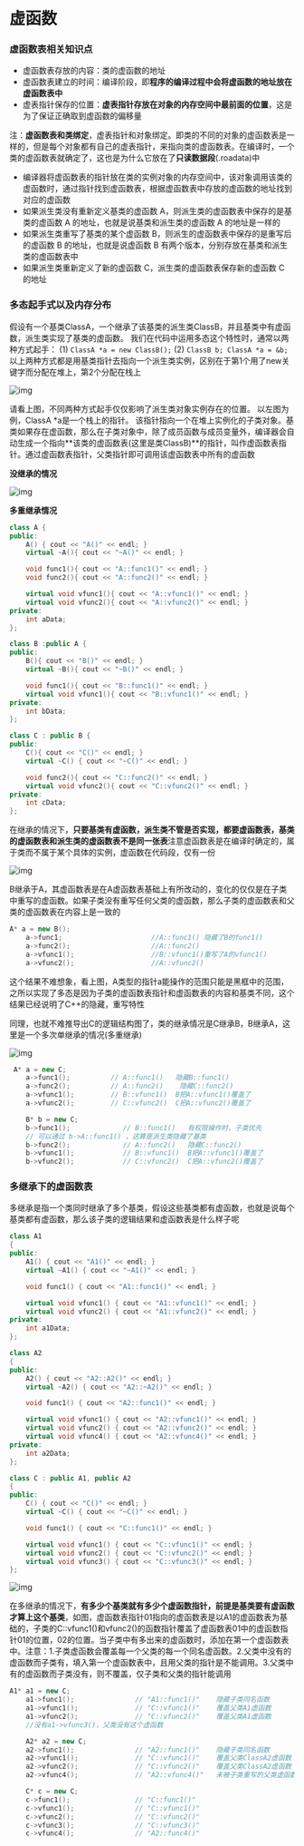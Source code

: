 # 虚函数

### 虚函数表相关知识点

- 虚函数表存放的内容：类的虚函数的地址
- 虚函数表建立的时间：编译阶段，即**程序的编译过程中会将虚函数的地址放在虚函数表中**
- 虚表指针保存的位置：**虚表指针存放在对象的内存空间中最前面的位置**，这是为了保证正确取到虚函数的偏移量

注：**虚函数表和类绑定**，虚表指针和对象绑定。即类的不同的对象的虚函数表是一样的，但是每个对象都有自己的虚表指针，来指向类的虚函数表。在编译时，一个类的虚函数表就确定了，这也是为什么它放在了**只读数据段**(.roadata)中

- 编译器将虚函数表的指针放在类的实例对象的内存空间中，该对象调用该类的虚函数时，通过指针找到虚函数表，根据虚函数表中存放的虚函数的地址找到对应的虚函数
- 如果派生类没有重新定义基类的虚函数 A，则派生类的虚函数表中保存的是基类的虚函数 A 的地址，也就是说基类和派生类的虚函数 A 的地址是一样的
- 如果派生类重写了基类的某个虚函数 B，则派生的虚函数表中保存的是重写后的虚函数 B 的地址，也就是说虚函数 B 有两个版本，分别存放在基类和派生类的虚函数表中
- 如果派生类重新定义了新的虚函数 C，派生类的虚函数表保存新的虚函数 C 的地址  
  

### 多态起手式以及内存分布

假设有一个基类ClassA，一个继承了该基类的派生类ClassB，并且基类中有虚函数，派生类实现了基类的虚函数。 我们在代码中运用多态这个特性时，通常以两种方式起手： (1) `ClassA *a = new ClassB();` (2) `ClassB b; ClassA *a = &b;` 以上两种方式都是用基类指针去指向一个派生类实例，区别在于第1个用了new关键字而分配在堆上，第2个分配在栈上

![img](https://img-blog.csdnimg.cn/7aa8ff321d244cb9a963694fc109af72.png?x-oss-process=image/watermark,type_ZHJvaWRzYW5zZmFsbGJhY2s,shadow_50,text_Q1NETiBA5LiN5pGG54OC55qEenp6,size_20,color_FFFFFF,t_70,g_se,x_16)

请看上图，不同两种方式起手仅仅影响了派生类对象实例存在的位置。 以左图为例，ClassA *a是一个栈上的指针。 该指针指向一个在堆上实例化的子类对象。基类如果存在虚函数，那么在子类对象中，除了成员函数与成员变量外，编译器会自动生成一个指向**该类的虚函数表(这里是类ClassB)**的指针，叫作虚函数表指针。通过虚函数表指针，父类指针即可调用该虚函数表中所有的虚函数  


**没继承的情况**

![img](https://img-blog.csdnimg.cn/9b4200c4fe7548ae97671a3f18aabb86.png?x-oss-process=image/watermark,type_ZHJvaWRzYW5zZmFsbGJhY2s,shadow_50,text_Q1NETiBA5LiN5pGG54OC55qEenp6,size_17,color_FFFFFF,t_70,g_se,x_16)

**多重继承情况**

```c++
class A {
public:
    A() { cout << "A()" << endl; }
    virtual ~A(){ cout << "~A()" << endl; }

    void func1(){ cout << "A::func1()" << endl; }
    void func2(){ cout << "A::func2()" << endl; }

    virtual void vfunc1(){ cout << "A::vfunc1()" << endl; }
    virtual void vfunc2(){ cout << "A::vfunc2()" << endl; }
private:
    int aData;
};

class B :public A {
public:
    B(){ cout << "B()" << endl; }
    virtual ~B(){ cout << "~B()" << endl; }

    void func1(){ cout << "B::func1()" << endl; }
    virtual void vfunc1(){ cout << "B::vfunc1()" << endl; }
private:
    int bData;
};

class C : public B {
public:
    C(){ cout << "C()" << endl; }
    virtual ~C() { cout << "~C()" << endl; }

    void func2(){ cout << "C::func2()" << endl; }
    virtual void vfunc2(){ cout << "C::vfunc2()" << endl; }
private:
    int cData;
};

```

在继承的情况下，**只要基类有虚函数，派生类不管是否实现，都要虚函数表，基类的虚函数表和派生类的虚函数表不是同一张表**注意虚函数表是在编译时确定的，属于类而不属于某个具体的实例，虚函数在代码段，仅有一份  


![img](https://img-blog.csdnimg.cn/5fd8c249c2314adcbc29045395d12390.png?x-oss-process=image/watermark,type_ZHJvaWRzYW5zZmFsbGJhY2s,shadow_50,text_Q1NETiBA5LiN5pGG54OC55qEenp6,size_20,color_FFFFFF,t_70,g_se,x_16)

B继承于A，其虚函数表是在A虚函数表基础上有所改动的，变化的仅仅是在子类中重写的虚函数。如果子类没有重写任何父类的虚函数，那么子类的虚函数表和父类的虚函数表在内容上是一致的

```c++
A* a = new B();
    a->func1;                      //A::func1() 隐藏了B的func1()
    a->func2();                    //A::func2()
    a->vfunc1();                   //B::vfunc1()重写了A的vfunc1()
    a->vfunc2();                   //A::vfunc2()
```

这个结果不难想象，看上图，A类型的指针a能操作的范围只能是黑框中的范围，之所以实现了多态是因为子类的虚函数表指针和虚函数表的内容和基类不同，这个结果已经说明了C++的隐藏，重写特性  

同理，也就不难推导出C的逻辑结构图了，类的继承情况是C继承B，B继承A，这里是一个多次单继承的情况(多重继承)

![img](https://img-blog.csdnimg.cn/b26e5fb2284c45c18031da11866230cf.png?x-oss-process=image/watermark,type_ZHJvaWRzYW5zZmFsbGJhY2s,shadow_50,text_Q1NETiBA5LiN5pGG54OC55qEenp6,size_20,color_FFFFFF,t_70,g_se,x_16)

```c++
 A* a = new C;
    a->func1();          // A::func1()   隐藏B::func1()               
    a->func2();          // A::func2()	  隐藏C::func2()
    a->vfunc1();	     // B::vfunc1()  B把A::vfunc1()覆盖了
    a->vfunc2();	     // C::vfunc2()  C把A::vfunc2()覆盖了

    B* b = new C;
    b->func1();				// B::func1()	有权限操作时，子类优先
    // 可以通过 b->A::func1() ，这算是派生类隐藏了基类
    b->func2();				// A::func2()	隐藏C::func2()
    b->vfunc1();			// B::vfunc1()	B把A::vfunc1()覆盖了
    b->vfunc2();			// C::vfunc2()	C把A::vfunc2()覆盖了
```

### 多继承下的虚函数表

多继承是指一个类同时继承了多个基类，假设这些基类都有虚函数，也就是说每个基类都有虚函数，那么该子类的逻辑结果和虚函数表是什么样子呢

```c++
class A1
{
public:
    A1() { cout << "A1()" << endl; }
    virtual ~A1() { cout << "~A1()" << endl; }

    void func1() { cout << "A1::func1()" << endl; }

    virtual void vfunc1() { cout << "A1::vfunc1()" << endl; }
    virtual void vfunc2() { cout << "A1::vfunc2()" << endl; }
private:
    int a1Data;
};

class A2
{
public:
    A2() { cout << "A2::A2()" << endl; }
    virtual ~A2() { cout << "A2::~A2()" << endl; }

    void func1() { cout << "A2::func1()" << endl; }

    virtual void vfunc1() { cout << "A2::vfunc1()" << endl; }
    virtual void vfunc2() { cout << "A2::vfunc2()" << endl; }
    virtual void vfunc4() { cout << "A2::vfunc4()" << endl; }
private:
    int a2Data;
};

class C : public A1, public A2
{
public:
    C() { cout << "C()" << endl; }
    virtual ~C() { cout << "~C()" << endl; }

    void func1() { cout << "C::func1()" << endl; }

    virtual void vfunc1() { cout << "C::vfunc1()" << endl; }
    virtual void vfunc2() { cout << "C::vfunc2()" << endl; }
    virtual void vfunc3() { cout << "C::vfunc3()" << endl; }
};
```

![img](https://img-blog.csdnimg.cn/b46a6fef69c448b5879dcffcf8170134.png?x-oss-process=image/watermark,type_ZHJvaWRzYW5zZmFsbGJhY2s,shadow_50,text_Q1NETiBA5LiN5pGG54OC55qEenp6,size_20,color_FFFFFF,t_70,g_se,x_16)

在多继承的情况下，**有多少个基类就有多少个虚函数指针，前提是基类要有虚函数才算上这个基类**，如图，虚函数表指针01指向的虚函数表是以A1的虚函数表为基础的，子类的C::vfunc1()和vfunc2()的函数指针覆盖了虚函数表01中的虚函数指针01的位置，02的位置。当子类中有多出来的虚函数时，添加在第一个虚函数表中。注意：1.子类虚函数会覆盖每一个父类的每一个同名虚函数。2.父类中没有的虚函数而子类有，填入第一个虚函数表中，且用父类的指针是不能调用。3.父类中有的虚函数而子类没有，则不覆盖，仅子类和父类的指针能调用

```C++
A1* a1 = new C;
    a1->func1();               // "A1::func1()"    隐藏子类同名函数
    a1->vfunc1();              // "C::vfunc1()"    覆盖父类A1虚函数
    a1->vfunc2();              // "C::vfunc2()"    覆盖父类A1虚函数
    //没有a1->vfunc3()，父类没有这个虚函数

    A2* a2 = new C;
    a2->func1();               // "A2::func1()"    隐藏子类同名函数
    a2->vfunc1();              // "C::vfunc1()"    覆盖父类ClassA2虚函数
    a2->vfunc2();              // "C::vfunc2()"    覆盖父类ClassA2虚函数
    a2->vfunc4();              // "A2::vfunc4()"   未被子类重写的父类虚函数

    C* c = new C;
    c->func1();                // "C::func1()"
    c->vfunc1();               // "C::vfunc1()"
    c->vfunc2();               // "C::vfunc2()"
    c->vfunc3();               // "C::vfunc3()"
    c->vfunc4();               // "A2::func4()"
```

